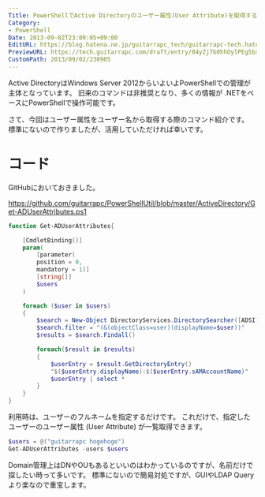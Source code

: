 ```yaml
---
Title: PowerShellでActive Directoryのユーザー属性(User Attribute)を取得する
Category:
- PowerShell
Date: 2013-09-02T23:09:05+09:00
EditURL: https://blog.hatena.ne.jp/guitarrapc_tech/guitarrapc-tech.hatenablog.com/atom/entry/6802418398341016611
PreviewURL: https://tech.guitarrapc.com/draft/entry/04yZj7b0hhOylPEg5bxz1SzFBas
CustomPath: 2013/09/02/230905
---
```


<!--
Date: 2013-09-02T23:09:05+09:00
URL: https://tech.guitarrapc.com/entry/2013/09/02/230905
-->

Active DirectoryはWindows Server 2012からいよいよPowerShellでの管理が主体となっています。
旧来のコマンドは非推奨となり、多くの情報が .NETをベースにPowerShellで操作可能です。

さて、今回はユーザー属性をユーザー名から取得する際のコマンド紹介です。
標準にないので作りましたが、活用していただければ幸いです。

# コード

GitHubにおいておきました。

https://github.com/guitarrapc/PowerShellUtil/blob/master/ActiveDirectory/Get-ADUserAttributes.ps1

```ps1
function Get-ADUserAttributes{

    [CmdletBinding()]
    param(
        [parameter(
        position = 0,
        mandatory = 1)]
        [string[]]
        $users
    )

    foreach ($user in $users)
    {
        $search = New-Object DirectoryServices.DirectorySearcher([ADSI]"")
        $search.filter = "(&(objectClass=user)(displayName=$user))"
        $results = $search.Findall()

        foreach($result in $results)
        {
            $userEntry = $result.GetDirectoryEntry()
            "$($userEntry.displayName):$($userEntry.sAMAccountName)"
            $userEntry | select *
        }
    }
}
```

利用時は、ユーザーのフルネームを指定するだけです。
これだけで、指定したユーザーのユーザー属性 (User Attribute) が一覧取得できます。

```ps1
$users = @("guitarrapc hogehoge")
Get-ADUserAttributes -users $users
```


Domain管理上はDNやOUもあるといいのはわかっているのですが、名前だけで探したい時って多いです。
標準にないので簡易対処ですが、GUIやLDAP Queryより楽なので重宝します。
